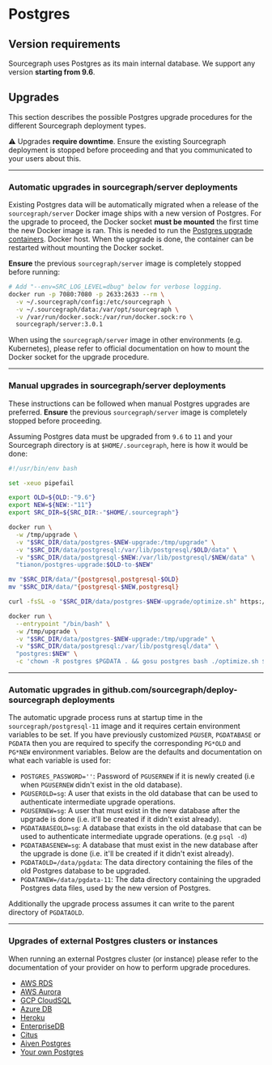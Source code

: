 # Postgres

## Version requirements

Sourcegraph uses Postgres as its main internal database. We support any version **starting from 9.6**.

## Upgrades

This section describes the possible Postgres upgrade procedures for the different Sourcegraph deployment types.

⚠️ Upgrades **require downtime**. Ensure the existing Sourcegraph deployment is stopped before proceeding and that you communicated to your users about this.

----

### Automatic upgrades in sourcegraph/server deployments

Existing Postgres data will be automatically migrated when a release of the `sourcegraph/server` Docker image ships with a new version of Postgres. For the upgrade to proceed, the Docker socket **must be mounted** the first time the new Docker image is ran. This is needed to run the [Postgres upgrade containers](https://github.com/tianon/docker-postgres-upgrade).
Docker host. When the upgrade is done, the container can be restarted without mounting the Docker socket.

**Ensure** the previous `sourcegraph/server` image is completely stopped before running:

```bash
# Add "--env=SRC_LOG_LEVEL=dbug" below for verbose logging.
docker run -p 7080:7080 -p 2633:2633 --rm \
  -v ~/.sourcegraph/config:/etc/sourcegraph \
  -v ~/.sourcegraph/data:/var/opt/sourcegraph \
  -v /var/run/docker.sock:/var/run/docker.sock:ro \
  sourcegraph/server:3.0.1
```

When using the `sourcegraph/server` image in other environments (e.g. Kubernetes), please refer to official documentation on how to mount the Docker socket for the upgrade procedure.

----

### Manual upgrades in sourcegraph/server deployments

These instructions can be followed when manual Postgres upgrades are preferred. **Ensure** the previous `sourcegraph/server` image is completely stopped before proceeding.

Assuming Postgres data must be upgraded from `9.6` to `11` and your Sourcegraph directory is at `$HOME/.sourcegraph`, here is how it would be done:


```bash
#!/usr/bin/env bash

set -xeuo pipefail

export OLD=${OLD:-"9.6"}
export NEW=${NEW:-"11"}
export SRC_DIR=${SRC_DIR:-"$HOME/.sourcegraph"}

docker run \
  -w /tmp/upgrade \
  -v "$SRC_DIR/data/postgres-$NEW-upgrade:/tmp/upgrade" \
  -v "$SRC_DIR/data/postgresql:/var/lib/postgresql/$OLD/data" \
  -v "$SRC_DIR/data/postgresql-$NEW:/var/lib/postgresql/$NEW/data" \
  "tianon/postgres-upgrade:$OLD-to-$NEW"

mv "$SRC_DIR/data/"{postgresql,postgresql-$OLD}
mv "$SRC_DIR/data/"{postgresql-$NEW,postgresql}

curl -fsSL -o "$SRC_DIR/data/postgres-$NEW-upgrade/optimize.sh" https://raw.githubusercontent.com/sourcegraph/sourcegraph/master/cmd/server/rootfs/postgres-optimize.sh

docker run \
  --entrypoint "/bin/bash" \
  -w /tmp/upgrade \
  -v "$SRC_DIR/data/postgres-$NEW-upgrade:/tmp/upgrade" \
  -v "$SRC_DIR/data/postgresql:/var/lib/postgresql/data" \
  "postgres:$NEW" \
  -c 'chown -R postgres $PGDATA . && gosu postgres bash ./optimize.sh $PGDATA'
```

----

### Automatic upgrades in github.com/sourcegraph/deploy-sourcegraph deployments

The automatic upgrade process runs at startup time in the `sourcegraph/postgresql-11` image and it requires certain environment variables to be set. If you have previously customized `PGUSER`, `PGDATABASE` or `PGDATA` then you are required to specify the corresponding `PG*OLD` and `PG*NEW` environment variables. Below are the defaults and documentation on what each variable is used for:

- `POSTGRES_PASSWORD=''`: Password of `PGUSERNEW` if it is newly created (i.e when `PGUSERNEW` didn't exist in the old database).
- `PGUSEROLD=sg`: A user that exists in the old database that can be used to authenticate intermediate upgrade operations.
- `PGUSERNEW=sg`: A user that must exist in the new database after the upgrade is done (i.e. it'll be created if it didn't exist already).
- `PGDATABASEOLD=sg`: A database that exists in the old database that can be used to authenticate intermediate upgrade operations. (e.g `psql -d`)
- `PGDATABASENEW=sg`: A database that must exist in the new database after the upgrade is done (i.e. it'll be created if it didn't exist already).
- `PGDATAOLD=/data/pgdata`: The data directory containing the files of the old Postgres database to be upgraded.
- `PGDATANEW=/data/pgdata-11`: The data directory containing the upgraded Postgres data files, used by the new version of Postgres.

Additionally the upgrade process assumes it can write to the parent directory of `PGDATAOLD`.

----


### Upgrades of external Postgres clusters or instances

When running an external Postgres cluster (or instance) please refer to the documentation of your provider on how to perform upgrade procedures.

- [AWS RDS](https://docs.aws.amazon.com/AmazonRDS/latest/UserGuide/USER_UpgradeDBInstance.PostgreSQL.html)
- [AWS Aurora](https://docs.aws.amazon.com/AmazonRDS/latest/AuroraUserGuide/USER_UpgradeDBInstance.Upgrading.html)
- [GCP CloudSQL](https://cloud.google.com/sql/docs/postgres/db-versions)
- [Azure DB](https://docs.microsoft.com/en-us/azure/postgresql/concepts-supported-versions#managing-updates-and-upgrades)
- [Heroku](https://devcenter.heroku.com/articles/upgrading-heroku-postgres-databases)
- [EnterpriseDB](https://www.enterprisedb.com/docs/en/9.6/pg/upgrading.html)
- [Citus](http://docs.citusdata.com/en/v8.1/admin_guide/upgrading_citus.html)
- [Aiven Postgres](https://help.aiven.io/postgresql/operations/how-to-perform-a-postgresql-in-place-major-version-upgrade)
- [Your own Postgres](https://www.postgresql.org/docs/11/pgupgrade.html)
